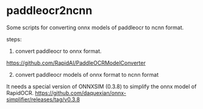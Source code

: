 # paddleocr2ncnn

Some scripts for converting onnx models of paddleocr to ncnn format.


steps:

1. convert paddleocr to onnx format.

https://github.com/RapidAI/PaddleOCRModelConverter


2. convert paddleocr models of onnx format  to ncnn format

It needs a special version of ONNXSIM (0.3.8) to simplify the onnx model of RapidOCR.  https://github.com/daquexian/onnx-simplifier/releases/tag/v0.3.8
